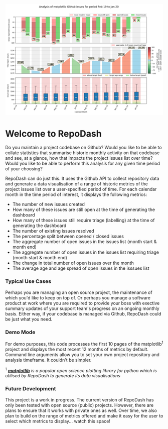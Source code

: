 ![Screenshot](docs/images/RepoDash_screenshot.png)

<h1>Welcome to RepoDash</h1>

<p>Do you maintain a project codebase on Github? Would you like to be able to collate statistics 
that summarise historic monthly activity on that codebase and see, at a glance, how that impacts 
the project issues list over time? Would you like to be able to perform this analysis for any 
given time period of your choosing?</p>

<p>RepoDash can do just this. It uses the Github API to collect repository data and generate a 
data visualisation of a range of historic metrics of the project issues list over a user-specified 
period of time. For each calendar month in the time period of interest, it displays the following 
metrics:</p>

<p>
<ul>
<li>The number of new issues created</li>
<li>How many of these issues are still open at the time of generating the dashboard</li>
<li>How many of these issues still require triage (labelling) at the time of generating the dashboard</li>
<li>The number of existing issues resolved</li>
<li>The percentage split between opened / closed issues</li>
<li>The aggregate number of open issues in the issues list (month start & month end)</li>
<li>The aggregate number of open issues in the issues list requiring triage (month start & month end)</li>
<li>The change in total number of open issues over the month</li>
<li>The average age and age spread of open issues in the isssues list</li>
</ul>
</p> 

<h3>Typical Use Cases</h3>

<p>Perhaps you are managing an open source project, the maintenance of which you'd like to keep on top 
of. Or perhaps you manage a software product at work where you are required to provide your boss with 
exective summary updates of your support team's progress on an ongoing monthly basis. Either way, if 
your codebase is managed via Github, RepoDash could be just what you need.</p>

<h3>Demo Mode</h3>

<p>For demo purposes, this code processes the first 10 pages of the matplotlib<sup>1</sup> project and 
displays the most recent 12 months of metrics by default. Command line arguments allow you to set your
own project repository and analysis timeframe. It couldn't be simpler.</p>

<sup>1</sup> *<a href="https://matplotlib.org/"><strong>matplotlib</strong></a> is a popular open science 
plotting library for python which is utilised by RepoDash to generate its data visualisations*

<h3>Future Development</h3>

<p>This project is a work in progress. The current version of RepoDash has only been tested with open 
source (public) projects. However, there are plans to ensure that it works with private ones as well. 
Over time, we also plan to build on the range of metrics offered and make it easy for the user to select 
which metrics to display... watch this space!</p>
